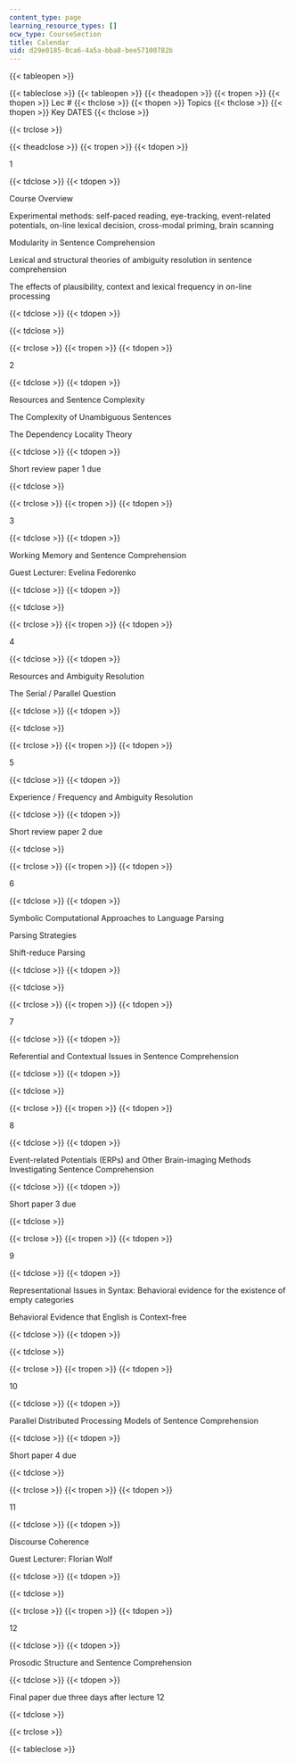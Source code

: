 ```yaml
---
content_type: page
learning_resource_types: []
ocw_type: CourseSection
title: Calendar
uid: d29e0185-0ca6-4a5a-bba8-bee57100782b
---
```


{{< tableopen >}}

{{< tableclose >}}
{{< tableopen >}}
{{< theadopen >}}
{{< tropen >}}
{{< thopen >}}
Lec #
{{< thclose >}}
{{< thopen >}}
Topics
{{< thclose >}}
{{< thopen >}}
Key DATES
{{< thclose >}}

{{< trclose >}}

{{< theadclose >}}
{{< tropen >}}
{{< tdopen >}}


1


{{< tdclose >}}
{{< tdopen >}}


Course Overview

Experimental methods: self-paced reading, eye-tracking, event-related potentials, on-line lexical decision, cross-modal priming, brain scanning

Modularity in Sentence Comprehension

Lexical and structural theories of ambiguity resolution in sentence comprehension

The effects of plausibility, context and lexical frequency in on-line processing


{{< tdclose >}}
{{< tdopen >}}

{{< tdclose >}}

{{< trclose >}}
{{< tropen >}}
{{< tdopen >}}


2


{{< tdclose >}}
{{< tdopen >}}


Resources and Sentence Complexity

The Complexity of Unambiguous Sentences

The Dependency Locality Theory


{{< tdclose >}}
{{< tdopen >}}


Short review paper 1 due


{{< tdclose >}}

{{< trclose >}}
{{< tropen >}}
{{< tdopen >}}


3


{{< tdclose >}}
{{< tdopen >}}


Working Memory and Sentence Comprehension

Guest Lecturer: Evelina Fedorenko


{{< tdclose >}}
{{< tdopen >}}

{{< tdclose >}}

{{< trclose >}}
{{< tropen >}}
{{< tdopen >}}


4


{{< tdclose >}}
{{< tdopen >}}


Resources and Ambiguity Resolution

The Serial / Parallel Question


{{< tdclose >}}
{{< tdopen >}}

{{< tdclose >}}

{{< trclose >}}
{{< tropen >}}
{{< tdopen >}}


5


{{< tdclose >}}
{{< tdopen >}}


Experience / Frequency and Ambiguity Resolution


{{< tdclose >}}
{{< tdopen >}}


Short review paper 2 due


{{< tdclose >}}

{{< trclose >}}
{{< tropen >}}
{{< tdopen >}}


6


{{< tdclose >}}
{{< tdopen >}}


Symbolic Computational Approaches to Language Parsing

Parsing Strategies

Shift-reduce Parsing


{{< tdclose >}}
{{< tdopen >}}

{{< tdclose >}}

{{< trclose >}}
{{< tropen >}}
{{< tdopen >}}


7


{{< tdclose >}}
{{< tdopen >}}


Referential and Contextual Issues in Sentence Comprehension


{{< tdclose >}}
{{< tdopen >}}

{{< tdclose >}}

{{< trclose >}}
{{< tropen >}}
{{< tdopen >}}


8


{{< tdclose >}}
{{< tdopen >}}


Event-related Potentials (ERPs) and Other Brain-imaging Methods Investigating Sentence Comprehension


{{< tdclose >}}
{{< tdopen >}}


Short paper 3 due


{{< tdclose >}}

{{< trclose >}}
{{< tropen >}}
{{< tdopen >}}


9


{{< tdclose >}}
{{< tdopen >}}


Representational Issues in Syntax: Behavioral evidence for the existence of empty categories

Behavioral Evidence that English is Context-free


{{< tdclose >}}
{{< tdopen >}}

{{< tdclose >}}

{{< trclose >}}
{{< tropen >}}
{{< tdopen >}}


10


{{< tdclose >}}
{{< tdopen >}}


Parallel Distributed Processing Models of Sentence Comprehension


{{< tdclose >}}
{{< tdopen >}}


Short paper 4 due


{{< tdclose >}}

{{< trclose >}}
{{< tropen >}}
{{< tdopen >}}


11


{{< tdclose >}}
{{< tdopen >}}


Discourse Coherence

Guest Lecturer: Florian Wolf


{{< tdclose >}}
{{< tdopen >}}

{{< tdclose >}}

{{< trclose >}}
{{< tropen >}}
{{< tdopen >}}


12


{{< tdclose >}}
{{< tdopen >}}


Prosodic Structure and Sentence Comprehension


{{< tdclose >}}
{{< tdopen >}}


Final paper due three days after lecture 12


{{< tdclose >}}

{{< trclose >}}

{{< tableclose >}}